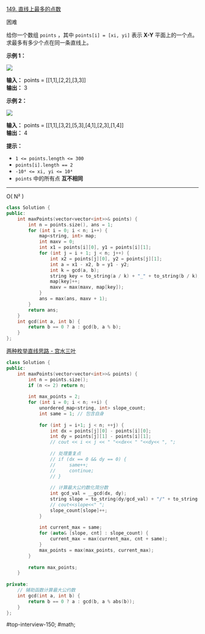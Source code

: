 [149. 直线上最多的点数](https://leetcode.cn/problems/max-points-on-a-line/)

困难

给你一个数组 `points` ，其中 `points[i] = [xi, yi]` 表示 **X-Y** 平面上的一个点。求最多有多少个点在同一条直线上。

**示例 1：**

![](https://assets.leetcode.com/uploads/2021/02/25/plane1.jpg)

**输入：** points = [[1,1],[2,2],[3,3]]  
**输出：** 3

**示例 2：**

![](https://assets.leetcode.com/uploads/2021/02/25/plane2.jpg)

**输入：** points = [[1,1],[3,2],[5,3],[4,1],[2,3],[1,4]]  
**输出：** 4  

**提示：**

- `1 <= points.length <= 300`
- `points[i].length == 2`
- `-10⁴ <= xi, yi <= 10⁴`
- `points` 中的所有点 **互不相同**
---- ----
  
O( N² )
```cpp
class Solution {
public:
    int maxPoints(vector<vector<int>>& points) {
        int n = points.size(), ans = 1;
        for (int i = 0; i < n; i++) {
            map<string, int> map;
            int maxv = 0;
            int x1 = points[i][0], y1 = points[i][1];
            for (int j = i + 1; j < n; j++) {
                int x2 = points[j][0], y2 = points[j][1];
                int a = x1 - x2, b = y1 - y2;
                int k = gcd(a, b);
                string key = to_string(a / k) + "_" + to_string(b / k);
                map[key]++;
                maxv = max(maxv, map[key]);
            }
            ans = max(ans, maxv + 1);
        }
        return ans;
    }
    int gcd(int a, int b) {
        return b == 0 ? a : gcd(b, a % b);
    }
};
```
[两种枚举直线思路 - 宫水三叶](https://leetcode.cn/problems/max-points-on-a-line/solutions/842391/gong-shui-san-xie-liang-chong-mei-ju-zhi-u44s/)

```cpp
class Solution {
public:
    int maxPoints(vector<vector<int>>& points) {
        int n = points.size();
        if (n <= 2) return n;
        
        int max_points = 2;
        for (int i = 0; i < n; ++i) {
            unordered_map<string, int> slope_count;
            int same = 1; // 包含自身
            
            for (int j = i+1; j < n; ++j) {
                int dx = points[j][0] - points[i][0];
                int dy = points[j][1] - points[i][1];
                // cout << i << j << " "<<dx<< " "<<dy<< ", ";
                
                // 处理重复点
                // if (dx == 0 && dy == 0) {
                //     same++;
                //     continue;
                // }
                
                // 计算最大公约数化简分数
                int gcd_val = __gcd(dx, dy);
                string slope = to_string(dy/gcd_val) + "/" + to_string(dx/gcd_val);
                // cout<<slope<<" ";
                slope_count[slope]++;
            }
            
            int current_max = same;
            for (auto& [slope, cnt] : slope_count) {
                current_max = max(current_max, cnt + same);
            }
            max_points = max(max_points, current_max);
        }
        
        return max_points;
    }
    
private:
    // 辅助函数计算最大公约数
    int gcd(int a, int b) {
        return b == 0 ? a : gcd(b, a % abs(b));
    }
};
```


#top-interview-150; #math;  